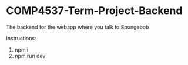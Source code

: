 # COMP4537-Term-Project-Backend

The backend for the webapp where you talk to Spongebob

Instructions:

1. npm i
2. npm run dev
